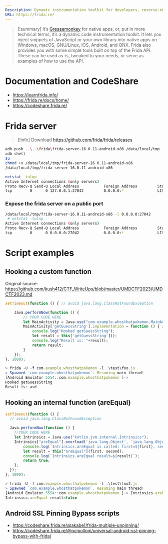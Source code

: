 ```yaml
---
Description: Dynamic instrumentation toolkit for developers, reverse-engineers, and security researchers.
URL: https://frida.re/
---
```


>[!summary] 
>It’s [Greasemonkey](https://addons.mozilla.org/en-US/firefox/addon/greasemonkey/) for native apps, or, put in more technical terms, it’s a dynamic code instrumentation toolkit. It lets you inject snippets of JavaScript or your own library into native apps on Windows, macOS, GNU/Linux, iOS, Android, and QNX. Frida also provides you with some simple tools built on top of the Frida API. These can be used as-is, tweaked to your needs, or serve as examples of how to use the API.

# Documentation and CodeShare

- https://learnfrida.info/
- https://frida.re/docs/home/
- https://codeshare.frida.re/

# Frida server

>[!info] Download
>https://github.com/frida/frida/releases

```bash
adb push ..\..\frida\frida-server-16.0.11-android-x86 /data/local/tmp
adb shell
su
chmod +x /data/local/tmp/frida-server-16.0.11-android-x86
/data/local/tmp/frida-server-16.0.11-android-x86

netstat -tulnp
Active Internet connections (only servers)
Proto Recv-Q Send-Q Local Address           Foreign Address         State       PID/Program Name
tcp        0      0 127.0.0.1:27042         0.0.0.0:*               LISTEN      7846/frida-server-16.0.11-android-x86
```

### Expose the frida server on a public port

```bash
/data/local/tmp/frida-server-16.0.11-android-x86 -l 0.0.0.0:27042
 # netstat -tulnp
Active Internet connections (only servers)
Proto Recv-Q Send-Q Local Address           Foreign Address         State       PID/Program Name
tcp        0      0 0.0.0.0:27042           0.0.0.0:*               LISTEN      4990/frida-server-16.0.11-android-x86
```

# Script examples

## Hooking a custom function

Original source: https://github.com/kush412/CTF_WriteUps/blob/master/UMDCTF2023/UMDCTF2023.md
```js
setTimeout(function () { // avoid java.lang.ClassNotFoundException

    Java.performNow(function () {
	    // YOUR CODE HERE
        let MainActivity = Java.use("com.example.whosthatpokemon.MainActivity"); // Select the desired activity
        MainActivity['getGuessString'].implementation = function () { // Redefine the "getGuessSting" method
            console.log("Hooked getGuessString");
            let result = this['getGuessString']();
            console.log("Result is: "+result);
            return result;
        }
    });
}, 1000);

> frida -U -f com.example.whosthatpokemon -l .\test\foo.js
> Spawned `com.example.whosthatpokemon`. Resuming main thread!
[Android Emulator 5554::com.example.whosthatpokemon ]-> 
Hooked getGuessString
Result is: asd
```

## Hooking an internal function (areEqual)

```js
setTimeout(function () {
  // avoid java.lang.ClassNotFoundException

  Java.performNow(function () {
    //YOUR CODE HERE
    let Intrinsics = Java.use("kotlin.jvm.internal.Intrinsics");
    Intrinsics["areEqual"].overload('java.lang.Object', 'java.lang.Object').implementation = function (first, second) {
        console.log(`Intrinsics.areEqual is called: first=${first}, second=${second}`);
        let result = this["areEqual"](first, second);
        console.log(`Intrinsics.areEqual result=${result}`);
        return true;
    };
  });
}, 1000);

> frida -U -f com.example.whosthatpokemon -l .\test\foo2.js
> Spawned `com.example.whosthatpokemon`. Resuming main thread!
[Android Emulator 5554::com.example.whosthatpokemon ]-> Intrinsics.areEqual is called: first=asd, second=Terrapulseonic
Intrinsics.areEqual result=false
```

## Android SSL Pinning Bypass scripts

- https://codeshare.frida.re/@akabe1/frida-multiple-unpinning/
- https://codeshare.frida.re/@pcipolloni/universal-android-ssl-pinning-bypass-with-frida/
